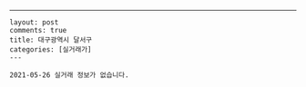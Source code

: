 ---
    layout: post
    comments: true
    title: 대구광역시 달서구
    categories: [실거래가]
    ---

    2021-05-26 실거래 정보가 없습니다.

    